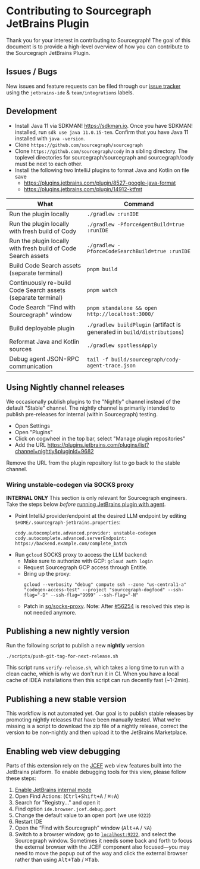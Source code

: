 # Contributing to Sourcegraph JetBrains Plugin

Thank you for your interest in contributing to Sourcegraph! The goal of this
document is to provide a high-level overview of how you can contribute to the
Sourcegraph JetBrains Plugin.

## Issues / Bugs

New issues and feature requests can be filed through
our [issue tracker](https://github.com/sourcegraph/sourcegraph/issues/new?labels=team/integrations,jetbrains-ide&title=JetBrains:+)
using the `jetbrains-ide` & `team/integrations` labels.

## Development

- Install Java 11 via SDKMAN! https://sdkman.io. Once you have SDKMAN! installed, run `sdk use java 11.0.15-tem`.
  Confirm that you have Java 11 installed with `java -version`.
- Clone `https://github.com/sourcegraph/sourcegraph`
- Clone `https://github.com/sourcegraph/cody` in a sibling directory. The toplevel directories for
  sourcegraph/sourcegraph and sourcegraph/cody must be next to each other.
- Install the following two IntelliJ plugins to format Java and Kotlin on file save
    - https://plugins.jetbrains.com/plugin/8527-google-java-format
    - https://plugins.jetbrains.com/plugin/14912-ktfmt

| What                                                          | Command                                                                  |
|---------------------------------------------------------------|--------------------------------------------------------------------------|
| Run the plugin locally                                        | `./gradlew :runIDE`                                                      |
| Run the plugin locally with fresh build of Cody               | `./gradlew -PforceAgentBuild=true :runIDE`                               |
| Run the plugin locally with fresh build of Code Search assets | `./gradlew -PforceCodeSearchBuild=true :runIDE`                          |
| Build Code Search assets (separate terminal)                  | `pnpm build`                                                             |
| Continuously re-build Code Search assets (separate terminal)  | `pnpm watch`                                                             |
| Code Search "Find with Sourcegraph" window                    | `pnpm standalone && open http://localhost:3000/`                         |
| Build deployable plugin                                       | `./gradlew buildPlugin` (artifact is generated in `build/distributions`) |
| Reformat Java and Kotlin sources                              | `./gradlew spotlessApply`                                                |
| Debug agent JSON-RPC communication                            | `tail -f build/sourcegraph/cody-agent-trace.json`                        |

## Using Nightly channel releases

We occasionally publish plugins to the "Nightly" channel instead of the default
"Stable" channel. The nightly channel is primarily intended to publish
pre-releases for internal (within Sourcegraph) testing.

- Open Settings
- Open "Plugins"
- Click on cogwheel in the top bar, select "Manage plugin repositories"
- Add the URL https://plugins.jetbrains.com/plugins/list?channel=nightly&pluginId=9682

Remove the URL from the plugin repository list to go back to the stable channel.

### Wiring unstable-codegen via SOCKS proxy

**INTERNAL ONLY** This section is only relevant for Sourcegraph engineers.
Take the steps below _before_ [running JetBrains plugin with agent](#developing-jetbrains-plugin-with-the-agent).

- Point IntelliJ provider/endpoint at the desired LLM endpoint by editing `$HOME/.sourcegraph-jetbrains.properties`:
  ```
  cody.autocomplete.advanced.provider: unstable-codegen
  cody.autocomplete.advanced.serverEndpoint: https://backend.example.com/complete_batch
  ```
- Run `gcloud` SOCKS proxy to access the LLM backend:
    - Make sure to authorize with GCP: `gcloud auth login`
    - Request Sourcegraph GCP access through Entitle.
    - Bring up the proxy:
      ```
      gcloud --verbosity "debug" compute ssh --zone "us-central1-a" "codegen-access-test" --project "sourcegraph-dogfood" --ssh-flag="-D" --ssh-flag="9999" --ssh-flag="-N"
      ```
    - Patch in [sg/socks-proxy](https://github.com/sourcegraph/cody/compare/sg/socks-proxy?expand=1).
      Note: After [#56254](https://github.com/sourcegraph/sourcegraph/issues/56254) is resolved this step is not needed
      anymore.

## Publishing a new nightly version

Run the following script to publish a new **nightly** version

```shell
./scripts/push-git-tag-for-next-release.sh
```

This script runs `verify-release.sh`, which takes a long time to run with a clean cache, which is why we don't run it in
CI. When you have a local cache of IDEA installations then this script can run decently fast (~1-2min).

## Publishing a new stable version

This workflow is not automated yet. Our goal is to publish stable releases by promoting nightly releases that have been
manually tested. What we're missing is a script to download the zip file of a nightly release, correct the version
to be non-nightly and then upload it to the JetBrains Marketplace.

## Enabling web view debugging

Parts of this extension rely on the [JCEF](https://plugins.jetbrains.com/docs/intellij/jcef.html) web view features
built into the JetBrains platform. To enable debugging tools for this view, please follow these steps:

1. [Enable JetBrains internal mode](https://plugins.jetbrains.com/docs/intellij/enabling-internal.html)
2. Open Find Actions: (<kbd>Ctrl+Shift+A</kbd> / <kbd>⌘⇧A</kbd>)
3. Search for "Registry..." and open it
4. Find option `ide.browser.jcef.debug.port`
5. Change the default value to an open port (we use `9222`)
6. Restart IDE
7. Open the “Find with Sourcegraph” window (<kbd>Alt+A</kbd> / <kbd>⌥A</kbd>)
8. Switch to a browser window, go to [`localhost:9222`](http://localhost:9222), and select the Sourcegraph window.
   Sometimes it needs some back and forth to focus the external browser with the JCEF component also focused—you may
   need to move the popup out of the way and click the external browser rather than using <kbd>Alt+Tab</kbd> / <kbd>
   ⌘Tab</kbd>.
